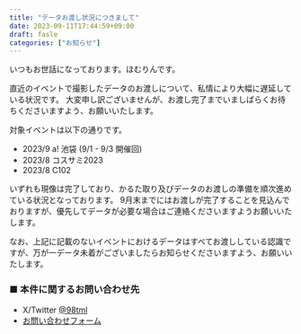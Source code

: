 ```yaml
---
title: "データお渡し状況につきまして"
date: 2023-09-11T17:44:59+09:00
draft: fasle
categories: ["お知らせ"]
---
```


いつもお世話になっております。ほむりんです。

直近のイベントで撮影したデータのお渡しについて、私情により大幅に遅延している状況です。
大変申し訳ございませんが、お渡し完了までいましばらくお待ちくださいますよう、お願いいたします。

対象イベントは以下の通りです。

- 2023/9 a! 池袋 (9/1 - 9/3 開催回)
- 2023/8 コスサミ2023
- 2023/8 C102

いずれも現像は完了しており、かるた取り及びデータのお渡しの準備を順次進めている状況となっております。
9月末までにはお渡しが完了することを見込んでおりますが、優先してデータが必要な場合はご連絡くださいますようお願いいたします。

なお、上記に記載のないイベントにおけるデータはすべてお渡ししている認識ですが、万が一データ未着がございましたらお知らせくださいますよう、お願いいたします。

### ■ 本件に関するお問い合わせ先

- X/Twitter [@98tml][x-link]
- [お問い合わせフォーム][contact-link]


[x-link]: https://x.com/98tml
[contact-link]: https://t98.info/contact/